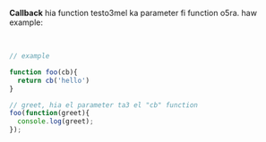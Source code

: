 <!-- its just a function that is used as a parameter in some function.   -->

**Callback** hia function testo3mel ka parameter fi function o5ra. haw example:   

</br>

```js
// example

function foo(cb){
  return cb('hello')
}

// greet, hia el parameter ta3 el "cb" function 
foo(function(greet){
  console.log(greet);
});
```
